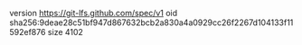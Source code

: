 version https://git-lfs.github.com/spec/v1
oid sha256:9deae28c51bf947d867632bcb2a830a4a0929cc26f2267d104133f11592ef876
size 4102
